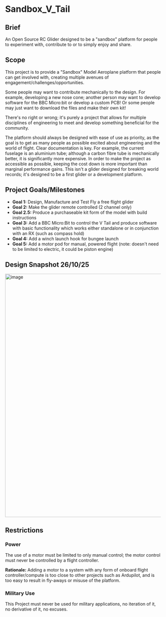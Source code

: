# Sandbox_V_Tail

## Brief

An Open Source RC Glider designed to be a "sandbox" platform for people to experiment with, contribute to or to simply enjoy and share.

## Scope

This project is to provide a "Sandbox" Model Aeroplane platform that people can get involved with, creating multiple avenues of engagement/challenges/opportunities.

Some people may want to contribute mechanically to the design. For example, developing a new nose cone; another person may want to develop software for the BBC Micro:bit or develop a custom PCB! Or some people may just want to download the files and make their own kit!

There's no right or wrong; it's purely a project that allows for multiple disciplines of engineering to meet and develop something beneficial for the community.

The platform should always be designed with ease of use as priority, as the goal is to get as many people as possible excited about engineering and the world of flight. Clear documentation is key. For example, the current fuselage is an aluminium tube; although a carbon fibre tube is mechanically better, it is significantly more expensive. In order to make the project as accessible as possible, keeping the cost down is more important than marginal performance gains. This isn't a glider designed for breaking world records; it's designed to be a first glider or a development platform.

## Project Goals/Milestones

- **Goal 1:** Design, Manufacture and Test Fly a free flight glider
- **Goal 2:** Make the glider remote controlled (2 channel only)
- **Goal 2.5:** Produce a purchaseable kit form of the model with build instructions
- **Goal 3:** Add a BBC Micro:Bit to control the V Tail and produce software with basic functionality which works either standalone or in conjunction with an RX (such as compass hold)
- **Goal 4:** Add a winch launch hook for bungee launch
- **Goal 5:** Add a motor pod for manual, powered flight (note: doesn't need to be limited to electric, it could be piston engine)

## Design Snapshot 26/10/25

<img width="1387" height="787" alt="image" src="https://github.com/user-attachments/assets/bf143e17-26b4-4dbd-b69c-109f1519987a" />

## Restrictions

### Power

The use of a motor must be limited to only manual control; the motor control must never be controlled by a flight controller.

**Rationale:** Adding a motor to a system with any form of onboard flight controller/compute is too close to other projects such as Ardupilot, and is too easy to result in fly-aways or misuse of the platform.

### Military Use

This Project must never be used for military applications, no iteration of it, no derivative of it, no excuses.
